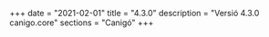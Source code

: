+++
date        = "2021-02-01"
title       = "4.3.0"
description = "Versió 4.3.0 canigo.core"
sections    = "Canigó"
+++